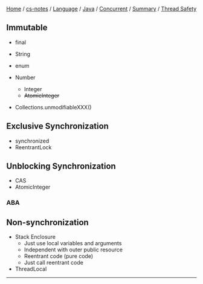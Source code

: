 [Home](https://mengxianbin.github.io) /
[cs-notes](https://mengxianbin.github.io/cs-notes/content) /
[Language](https://mengxianbin.github.io/cs-notes/content/Language) /
[Java](https://mengxianbin.github.io/cs-notes/content/Language/Java) /
[Concurrent](https://mengxianbin.github.io/cs-notes/content/Language/Java/Concurrent) /
[Summary](https://mengxianbin.github.io/cs-notes/content/Language/Java/Concurrent/Summary) /
[Thread Safety](https://mengxianbin.github.io/cs-notes/content/Language/Java/Concurrent/Summary/Thread%20Safety)

## Immutable

* final
* String
* enum
* Number
    * Integer
    * ~~AtomicInteger~~

* Collections.unmodifiableXXX()

## Exclusive Synchronization

* synchronized
* ReentrantLock

## Unblocking Synchronization

* CAS
* AtomicInteger

### ABA

## Non-synchronization

* Stack Enclosure
    * Just use local variables and arguments
    * Independent with outer public resource
    * Reentrant code (pure code)
    * Just call reentrant code
* ThreadLocal

---
